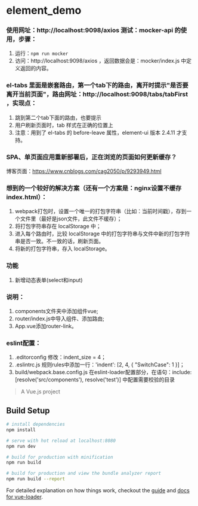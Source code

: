 # element_demo

### 使用网址：http://localhost:9098/axios 测试：mocker-api 的使用，步骤：
1. 运行：`npm run mocker`
2. 访问：http://localhost:9098/axios ，返回数据会是：mocker/index.js 中定义返回的内容。

### el-tabs 里面是嵌套路由，第一个tab下的路由，离开时提示"是否要离开当前页面"，路由网址：http://localhost:9098/tabs/tabFirst ，实现点：
1. 跳到第二个tab下面的路由，也要提示
2. 用户刷新页面时，tab 样式在正确的位置上
3. 注意：用到了 el-tabs 的 before-leave 属性，element-ui 版本 2.4.11 才支持。

### SPA、单页面应用重新部署后，正在浏览的页面如何更新缓存？
博客页面：https://www.cnblogs.com/cag2050/p/9293949.html

### 想到的一个较好的解决方案（还有一个方案是：nginx设置不缓存 index.html）：
1. webpack打包时，设置一个唯一的打包字符串（比如：当前时间戳），存到一个文件里（最好是json文件，此文件不缓存）；
2. 将打包字符串存在 localStorage 中；
3. 进入每个路由时，比较 localStorage 中的打包字符串与文件中新的打包字符串是否一致。不一致的话，刷新页面。
4. 将新的打包字符串，存入 localStorage。

### 功能
1. 新增动态表单(select和input)

### 说明：
1. components文件夹中添加组件vue;
2. router/index.js中导入组件、添加路由;
3. App.vue添加router-link。

### eslint配置：
1. .editorconfig 修改：indent_size = 4；
2. .eslintrc.js 规则rules中添加一行：'indent': [2, 4, { "SwitchCase": 1 }]；
3. build/webpack.base.config.js 在eslint-loader配置部分，在语句：include: [resolve('src/components'), resolve('test')] 中配置需要校验的目录

> A Vue.js project

## Build Setup

``` bash
# install dependencies
npm install

# serve with hot reload at localhost:8080
npm run dev

# build for production with minification
npm run build

# build for production and view the bundle analyzer report
npm run build --report
```

For detailed explanation on how things work, checkout the [guide](http://vuejs-templates.github.io/webpack/) and [docs for vue-loader](http://vuejs.github.io/vue-loader).
